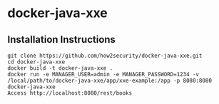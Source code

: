 
# docker-java-xxe
## Installation Instructions

```
git clone https://github.com/how2security/docker-java-xxe.git
cd docker-java-xxe
docker build -t docker-java-xxe .
docker run -e MANAGER_USER=admin -e MANAGER_PASSWORD=1234 -v /local/path/to/docker-java-xxe/app/xxe-example:/app -p 8080:8080 docker-java-xxe
Access http://localhost:8080/rest/books
```
